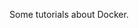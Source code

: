 <!-- ---
title: "Docker"
type: docs
linkTitle: "Docker"
draft: true
description:  "Docker Tutorials"
noindex: false
series:
   - xxx
   - xxx
categories:
   - xxx
   - xxx
tags:
   - xxx
   - xxx
images: []
authors:
  - Alimektor
nav_weight: 1
nav_icon:
   vendor: simple-icons
   name: docker
   color: '#5468ff'
menu:
   main:
      parent: linux
      identifier: docker
      weight: 1
      params:
         icon:
            vendor: simple-icons
            name: docker
            color: '#5468ff'
--- -->

Some tutorials about Docker.

